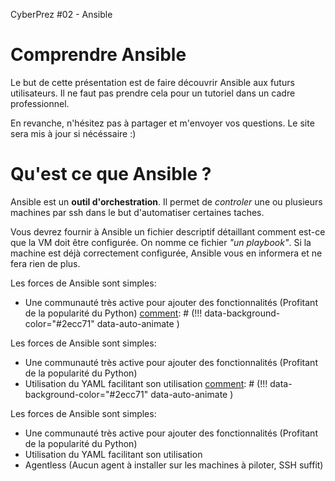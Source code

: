 [comment]: # (THEME = solarized)
[comment]: # (CODE_THEME = zenburn)
[comment]: # (The list of themes is at https://revealjs.com/themes/)
[comment]: # (The list of code themes is at https://highlightjs.org/)
[comment]: # (Pass optional settings to reveal.js:)
[comment]: # (controls: true)
[comment]: # (controlsTutorial: true)
[comment]: # (keyboard: true)
[comment]: # (progress: true)
[comment]: # (slideNumber: true)
[comment]: # (showSlideNumber: 'all')
[comment]: # (markdown: { smartypants: true })
[comment]: # (hash: true)
[comment]: # (respondToHashChanges: true)
[comment]: # (Other settings are documented at https://revealjs.com/config/)

CyberPrez #02 - Ansible
# Comprendre Ansible 

[comment]: # (!!! data-background-color="#2ecc71" data-font-color="#2ecc71")

Le but de cette présentation est de faire découvrir Ansible aux futurs utilisateurs. Il ne faut pas prendre cela pour un tutoriel dans un cadre professionnel.

En revanche, n'hésitez pas à partager et m'envoyer vos questions. Le site sera mis à jour si nécéssaire :)

[comment]: # (!!! data-background-color="#2ecc71")

# Qu'est ce que Ansible ? 

[comment]: # (!!! data-background-color="#2ecc71")

Ansible est un **outil d'orchestration**. Il permet de *controler* une ou plusieurs machines par ssh dans le but d'automatiser certaines taches. 

[comment]: # (!!! data-background-color="#2ecc71")

Vous devrez fournir à Ansible un fichier descriptif détaillant comment est-ce que la VM doit être configurée. 
On nomme ce fichier *"un playbook"*. 
Si la machine est déjà correctement configurée, Ansible vous en informera et ne fera rien de plus. 

[comment]: # (!!! data-background-color="#2ecc71")

Les forces de Ansible sont simples: 
- Une communauté très active pour ajouter des fonctionnalités (Profitant de la popularité du Python)
[comment]: # (!!! data-background-color="#2ecc71" data-auto-animate )

Les forces de Ansible sont simples: 
- Une communauté très active pour ajouter des fonctionnalités (Profitant de la popularité du Python)
- Utilisation du YAML facilitant son utilisation 
[comment]: # (!!! data-background-color="#2ecc71" data-auto-animate )

Les forces de Ansible sont simples: 
- Une communauté très active pour ajouter des fonctionnalités (Profitant de la popularité du Python)
- Utilisation du YAML facilitant son utilisation 
- Agentless (Aucun agent à installer sur les machines à piloter, SSH suffit)

[comment]: # (!!! data-background-color="#2ecc71" )
